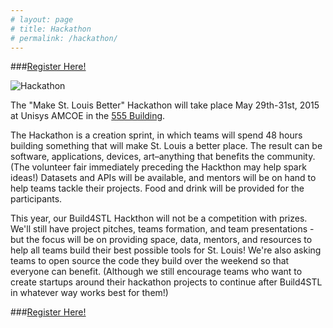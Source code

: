 ```yaml
---
# layout: page
# title: Hackathon
# permalink: /hackathon/
---
```

###[Register Here!](http://www.eventbrite.com/e/make-st-louis-better-hackathon-volunteer-fair-tickets-16945136359)  

![Hackathon](http://41.media.tumblr.com/a0d419c6b1cac732bde599ec34889c7a/tumblr_n6pkrbvEIG1tdvzm9o5_1280.jpg)

The "Make St. Louis Better" Hackathon will take place May 29th-31st, 2015 at Unisys AMCOE in the [555 Building](/555-building/).  

The Hackathon is a creation sprint, in which teams will spend 48 hours building something that will make St. Louis a better place. The result can be software, applications, devices, art–anything that benefits the community. (The volunteer fair immediately preceding the Hackthon may help spark ideas!) Datasets and APIs will be available, and mentors will be on hand to help teams tackle their projects. Food and drink will be provided for the participants.

This year, our Build4STL Hackthon will not be a competition with prizes. We'll still have project pitches, teams formation, and team presentations - but the focus will be on providing space, data, mentors, and resources to help all teams build their best possible tools for St. Louis! We're also asking teams to open source the code they build over the weekend so that everyone can benefit. (Although we still encourage teams who want to create startups around their hackathon projects to continue after Build4STL in whatever way works best for them!)  
  
###[Register Here!](http://www.eventbrite.com/e/make-st-louis-better-hackathon-volunteer-fair-tickets-16945136359)  
